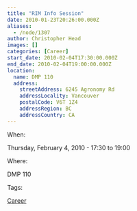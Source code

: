 ```yaml
---
title: "RIM Info Session"
date: 2010-01-23T20:26:00.000Z
aliases:
  - /node/1307
author: Christopher Head
images: []
categories: [Career]
start_date: 2010-02-04T17:30:00.000Z
end_date: 2010-02-04T19:00:00.000Z
location:
  name: DMP 110
  address:
    streetAddress: 6245 Agronomy Rd
    addressLocality: Vancouver
    postalCode: V6T 1Z4
    addressRegion: BC
    addressCountry: CA
---
```


When: 

Thursday, February 4, 2010 - 17:30 to 19:00

Where: 

DMP 110

Tags: 

[Career](/career)
